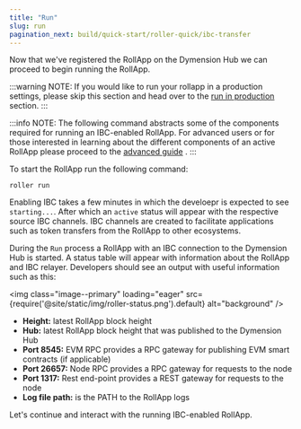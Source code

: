 ```yaml
---
title: "Run"
slug: run
pagination_next: build/quick-start/roller-quick/ibc-transfer
---
```


Now that we've registered the RollApp on the Dymension Hub we can proceed to begin running the RollApp.

:::warning NOTE:
If you would like to run your rollapp in a production settings, please skip this section and head over to the [run in production](../../production/run.md) section.
:::

:::info NOTE:
The following command abstracts some of the components required for running an IBC-enabled RollApp. For advanced users or for those interested in learning about the different components of an active RollApp please proceed to the [advanced guide](/docs/build/adv-guide/roller-adv/da-light-client.md) .
:::

To start the RollApp run the following command:

```
roller run
```

Enabling IBC takes a few minutes in which the develoepr is expected to see `starting...`. After which an `active` status will appear with the respective source IBC channels. IBC channels are created to facilitate applications such as token transfers from the RollApp to other ecosystems.

During the `Run` process a RollApp with an IBC connection to the Dymension Hub is started. A status table will appear with information about the RollApp and IBC relayer. Developers should see an output with useful information such as this:

<img class="image--primary" loading="eager" src={require('@site/static/img/roller-status.png').default} alt="background" />

-   **Height:** latest RollApp block height
-   **Hub:** latest RollApp block height that was published to the Dymension Hub
-   **Port 8545:** EVM RPC provides a RPC gateway for publishing EVM smart contracts (if applicable)
-   **Port 26657:** Node RPC provides a RPC gateway for requests to the node
-   **Port 1317:** Rest end-point provides a REST gateway for requests to the node
-   **Log file path:** is the PATH to the RollApp logs

Let's continue and interact with the running IBC-enabled RollApp.
